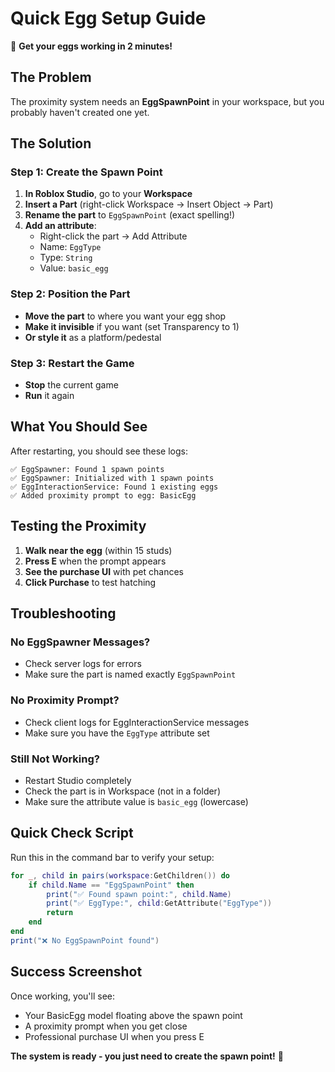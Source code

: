 # Quick Egg Setup Guide

🚀 **Get your eggs working in 2 minutes!**

## The Problem

The proximity system needs an **EggSpawnPoint** in your workspace, but you probably haven't created one yet.

## The Solution

### Step 1: Create the Spawn Point

1. **In Roblox Studio**, go to your **Workspace**
2. **Insert a Part** (right-click Workspace → Insert Object → Part)
3. **Rename the part** to `EggSpawnPoint` (exact spelling!)
4. **Add an attribute**:
   - Right-click the part → Add Attribute
   - Name: `EggType`
   - Type: `String` 
   - Value: `basic_egg`

### Step 2: Position the Part

- **Move the part** to where you want your egg shop
- **Make it invisible** if you want (set Transparency to 1)
- **Or style it** as a platform/pedestal

### Step 3: Restart the Game

- **Stop** the current game
- **Run** it again

## What You Should See

After restarting, you should see these logs:

```
✅ EggSpawner: Found 1 spawn points
✅ EggSpawner: Initialized with 1 spawn points  
✅ EggInteractionService: Found 1 existing eggs
✅ Added proximity prompt to egg: BasicEgg
```

## Testing the Proximity

1. **Walk near the egg** (within 15 studs)
2. **Press E** when the prompt appears
3. **See the purchase UI** with pet chances
4. **Click Purchase** to test hatching

## Troubleshooting

### No EggSpawner Messages?
- Check server logs for errors
- Make sure the part is named exactly `EggSpawnPoint`

### No Proximity Prompt?
- Check client logs for EggInteractionService messages
- Make sure you have the `EggType` attribute set

### Still Not Working?
- Restart Studio completely
- Check the part is in Workspace (not in a folder)
- Make sure the attribute value is `basic_egg` (lowercase)

## Quick Check Script

Run this in the command bar to verify your setup:

```lua
for _, child in pairs(workspace:GetChildren()) do
    if child.Name == "EggSpawnPoint" then
        print("✅ Found spawn point:", child.Name)
        print("✅ EggType:", child:GetAttribute("EggType"))
        return
    end
end
print("❌ No EggSpawnPoint found")
```

## Success Screenshot

Once working, you'll see:
- Your BasicEgg model floating above the spawn point
- A proximity prompt when you get close
- Professional purchase UI when you press E

**The system is ready - you just need to create the spawn point!** 🎯